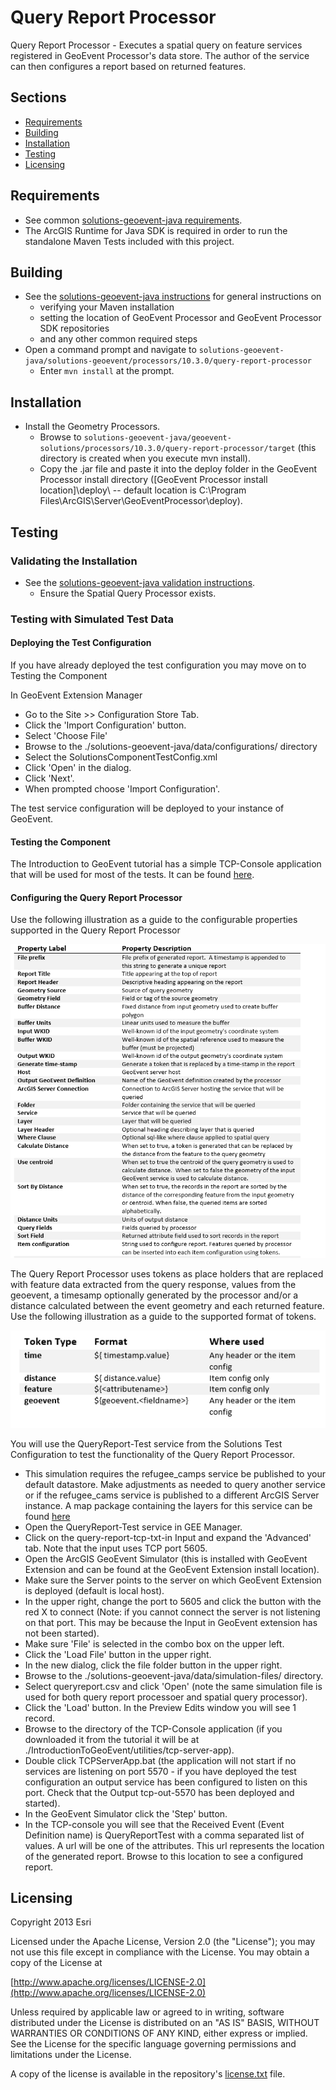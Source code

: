 # Query Report Processor


Query Report Processor - Executes a spatial query on feature services registered in GeoEvent Processor's data store.  The author of the service can then configures a report based on returned features.

## Sections

* [Requirements](#requirements)
* [Building](#building)
* [Installation](#installation)
* [Testing](#testing)
* [Licensing](#licensing)

## Requirements

* See common [solutions-geoevent-java requirements](../../../../README.md#requirements).
* The ArcGIS Runtime for Java SDK is required in order to run the standalone Maven Tests included with this project.

## Building 

* See the [solutions-geoevent-java instructions](../../../../README.md#instructions) for general instructions on 
    * verifying your Maven installation
    * setting the location of GeoEvent Processor and GeoEvent Processor SDK repositories
    * and any other common required steps
* Open a command prompt and navigate to `solutions-geoevent-java/solutions-geoevent/processors/10.3.0/query-report-processor`
    * Enter `mvn install` at the prompt.

## Installation

* Install the Geometry Processors.
    * Browse to `solutions-geoevent-java/geoevent-solutions/processors/10.3.0/query-report-processor/target` (this directory is created when you execute mvn install).
    * Copy the .jar file and paste it into the deploy folder in the GeoEvent Processor install directory ([GeoEvent Processor install location]\deploy\ -- default location is C:\Program Files\ArcGIS\Server\GeoEventProcessor\deploy).

## Testing

### Validating the Installation
 
* See the [solutions-geoevent-java validation instructions](../../../README.md#validating-install).
    * Ensure the Spatial Query Processor exists.

### Testing with Simulated Test Data

#### Deploying the Test Configuration

If you have already deployed the test configuration you may move on to Testing the Component

In GeoEvent Extension Manager 

* Go to the Site >> Configuration Store Tab. 
* Click the 'Import Configuration' button. 
* Select 'Choose File'
* Browse to the ./solutions-geoevent-java/data/configurations/ directory 
* Select the SolutionsComponentTestConfig.xml 
* Click 'Open' in the dialog. 
* Click 'Next'. 
* When prompted choose 'Import Configuration'. 

The test service configuration will be deployed to your instance of GeoEvent.

#### Testing the Component

The Introduction to GeoEvent tutorial has a simple TCP-Console application that will be used for most of the tests. It can be found [here](http://www.arcgis.com/home/item.html?id=b6a35042effd44ceab3976941d36efcf).

#### Configuring the Query Report Processor

Use the following illustration as a guide to the configurable properties supported in the Query Report Processor

![Image Properties](doc/properties.png)

 The Query Report Processor uses tokens as place holders that are replaced with feature data extracted from the query response, values from the geoevent, a timesamp optionally generated by the processor and/or a distance calculated between the event geometry and each returned feature. Use the following illustration as a guide to the supported format of tokens.

![Image of token format](doc/token-format.png)

You will use the QueryReport-Test service from the Solutions Test Configuration to test the functionality of the Query Report Processor.
* This simulation requires the refugee_camps service be published to your default datastore. Make adjustments as needed to query another service or if the refugee_cams service is published to a different ArcGIS Server instance. A map package containing the layers for this service can be found [here](../../../../../blob/master/data/packages/refugee_camps.mpk?raw=true)
* Open the QueryReport-Test service in GEE Manager. 
* Click on the query-report-tcp-txt-in Input and expand the 'Advanced' tab. Note that the input uses TCP port 5605.
* Open the ArcGIS GeoEvent Simulator (this is installed with GeoEvent Extension and can be found at the GeoEvent Extension install location).
* Make sure the Server points to the server on which GeoEvent Extension is deployed (default is local host).
* In the upper right, change the port to 5605 and  click the button with the red X to connect (Note: if you cannot connect the server is not listening on that port. This may be because the Input in GeoEvent extension has not been started).
* Make sure 'File' is selected in the combo box on the upper left.
* Click the 'Load File' button in the upper right.
* In the new dialog, click the file folder button in the upper right.
* Browse to the ./solutions-geoevent-java/data/simulation-files/ directory.
* Select queryreport.csv and click 'Open' (note the same simulation file is used for both query report processoer and spatial query processor).
* Click the 'Load' button. In the Preview Edits window you will see 1 record.
* Browse to the directory of the TCP-Console application (if you downloaded it from the tutorial it will be at ./IntroductionToGeoEvent/utilities/tcp-server-app).
* Double click TCPServerApp.bat (the application will not start if no services are listening on port 5570 - if you have deployed the test configuration an output service has been configured to listen on this port. Check that the Output tcp-out-5570 has been deployed and started).
* In the GeoEvent Simulator click the 'Step' button.
* In the TCP-console you will see that the Received Event (Event Definition name) is QueryReportTest with a comma separated list of values. A url will be one of the attributes. This url represents the location of the generated report. Browse to this location to see a configured report.


## Licensing

Copyright 2013 Esri

Licensed under the Apache License, Version 2.0 (the "License");
you may not use this file except in compliance with the License.
You may obtain a copy of the License at

   [http://www.apache.org/licenses/LICENSE-2.0](http://www.apache.org/licenses/LICENSE-2.0)

Unless required by applicable law or agreed to in writing, software
distributed under the License is distributed on an "AS IS" BASIS,
WITHOUT WARRANTIES OR CONDITIONS OF ANY KIND, either express or implied.
See the License for the specific language governing permissions and
limitations under the License.

A copy of the license is available in the repository's
[license.txt](../../../license.txt) file.
